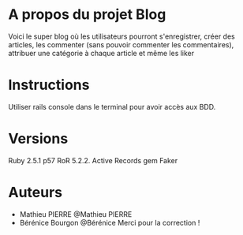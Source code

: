 # A propos du projet Blog
Voici le super blog où les utilisateurs pourront s'enregistrer, créer des articles, les commenter (sans pouvoir commenter les commentaires), attribuer une catégorie à chaque article et même les liker

# Instructions

Utiliser rails console dans le terminal pour avoir accès aux BDD.

# Versions
Ruby 2.5.1 p57
RoR 5.2.2.
Active Records
gem Faker

# Auteurs
- Mathieu PIERRE @Mathieu PIERRE
- Bérénice Bourgon @Bérénice Merci pour la correction !
